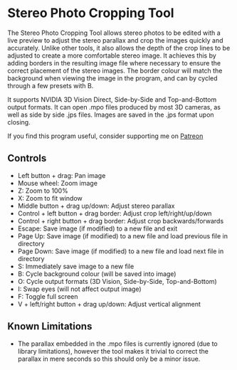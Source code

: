 Stereo Photo Cropping Tool
==========================

The Stereo Photo Cropping Tool allows stereo photos to be edited with a live
preview to adjust the stereo parallax and crop the images quickly and
accurately. Unlike other tools, it also allows the depth of the crop lines to
be adjusted to create a more comfortable stereo image. It achieves this by
adding borders in the resulting image file where necessary to ensure the
correct placement of the stereo images. The border colour will match the
background when viewing the image in the program, and can by cycled through a
few presets with B.

It supports NVIDIA 3D Vision Direct, Side-by-Side and Top-and-Bottom output
formats. It can open .mpo files produced by most 3D cameras, as well as side by
side .jps files. Images are saved in the .jps format upon closing.

If you find this program useful, consider supporting me on [Patreon][1]

[1]: https://www.patreon.com/DarkStarSword

Controls
--------
- Left button + drag: Pan image
- Mouse wheel: Zoom image
- Z: Zoom to 100%
- X: Zoom to fit window
- Middle button + drag up/down: Adjust stereo parallax
- Control + left button + drag border: Adjust crop left/right/up/down
- Control + right button + drag border: Adjust crop backwards/forwards
- Escape: Save image (if modified) to a new file and exit
- Page Up: Save image (if modified) to a new file and load previous file in directory
- Page Down: Save image (if modified) to a new file and load next file in directory
- S: Immediately save image to a new file
- B: Cycle background colour (will be saved into image)
- O: Cycle output formats (3D Vision, Side-by-Side, Top-and-Bottom)
- I: Swap eyes (will not affect output image)
- F: Toggle full screen
- V + left/right button + drag up/down: Adjust vertical alignment

Known Limitations
-----------------
- The parallax embedded in the .mpo files is currently ignored (due to library
  limitations), however the tool makes it trivial to correct the parallax in
  mere seconds so this should only be a minor issue.
